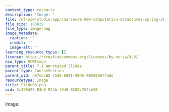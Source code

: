 ```yaml
---
content_type: resource
description: 'Image: '
file: /ol-ocw-studio-app/courses/6-004-computation-structures-spring-2017/3c49942983b8923bf8468502c767cb90_Slide08.png
file_size: 186829
file_type: image/png
image_metadata:
  caption: ''
  credit: ''
  image-alt: ''
learning_resource_types: []
license: https://creativecommons.org/licenses/by-nc-sa/4.0/
ocw_type: OCWImage
parent_title: 7.1 Annotated Slides
parent_type: CourseSection
parent_uid: a97ebc62-7536-6091-9846-90b005674a5d
resourcetype: Image
title: Slide08.png
uid: 3c499429-83b8-923b-f846-8502c767cb90
---
```

Image: 
